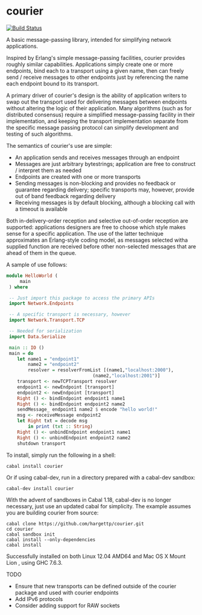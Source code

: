 courier
=======

[![Build Status](https://travis-ci.org/hargettp/courier.svg?branch=master)](https://travis-ci.org/hargettp/courier)

A basic message-passing library, intended for simplifying network applications.

Inspired by Erlang's simple message-passing facilities, courier provides roughly similar capabilities.  Applications simply 
create one or more endpoints, bind each to a transport using a given name, then can freely send / receive messages to
other endpoints just by referencing the name each endpoint bound to its transport.

A primary driver of courier's design is the ability of application writers to swap out the transport used for
delivering messages between endpoints without altering the logic of their application.  Many algorithms (such as for
distributed consensus) require a simplified message-passing facility in their implementation, and keeping the
transport implementation separate from the specific message passing protocol can simplify development and testing of
such algorithms.

The semantics of courier's use are simple:

 * An application sends and receives messages through an endpoint
 * Messages are just arbitrary bytestrings; application are free to construct / interpret them as needed
 * Endpoints are created with one or more transports
 * Sending messages is non-blocking and provides no feedback or guarantee regarding delivery; specific transports may, 
   however, provide out of band feedback regarding delivery
 * Receiving messages is by default blocking, although a blocking call with a timeout is available

Both in-delivery-order reception and selective out-of-order reception are supported: applications designers
are free to choose which style makes sense for a specific application.  The use of the latter technique
approximates an Erlang-style coding model, as messages selected witha supplied function are received before
other non-selected messages that are ahead of them in the queue.

A sample of use follows:

```haskell
module HelloWorld (
     main
 ) where

 -- Just import this package to access the primary APIs
 import Network.Endpoints

 -- A specific transport is necessary, however
 import Network.Transport.TCP

 -- Needed for serialization
 import Data.Serialize

 main :: IO ()
 main = do
    let name1 = "endpoint1"
        name2 = "endpoint2"
        resolver = resolverFromList [(name1,"localhost:2000"),
                                (name2,"localhost:2001")]
    transport <- newTCPTransport resolver
    endpoint1 <- newEndpoint [transport]
    endpoint2 <- newEndpoint [transport]
    Right () <- bindEndpoint endpoint1 name1
    Right () <- bindEndpoint endpoint2 name2
    sendMessage_ endpoint1 name2 $ encode "hello world!"
    msg <- receiveMessage endpoint2
    let Right txt = decode msg
        in print (txt :: String)
    Right () <- unbindEndpoint endpoint1 name1
    Right () <- unbindEndpoint endpoint2 name2
    shutdown transport   
```

To install, simply run the following in a shell:

```
cabal install courier
```

Or if using cabal-dev, run in a directory prepared with a cabal-dev sandbox:

```
cabal-dev install courier
```

With the  advent of sandboxes in Cabal 1.18, cabal-dev is no longer necessary,
just use an updated cabal for simplicity. The example assumes you are building
courier from source:

```
cabal clone https://github.com/hargettp/courier.git
cd courier
cabal sandbox init
cabal install --only-dependencies
cabal install
```

Successfully installed on both Linux 12.04 AMD64 and Mac OS X Mount Lion , using GHC 7.6.3.

TODO

 * Ensure that new transports can be defined outside of the courier package and used with courier endpoints
 * Add IPv6 protocols
 * Consider adding support for RAW sockets
